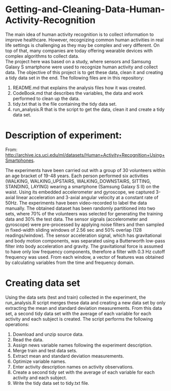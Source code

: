 # Getting-and-Cleaning-Data-Human-Activity-Recognition

The main idea of human activity recognition is to collect information to improve healthcare. However, recognizing common human activities in real life settings is challenging as they may be complex and very different. On top of that, many companies are today offering wearable devices with complex algorithms to collect data.    
The project here was based on a study, where sensors and Samsung Galaxy S smartphone were used to recognize human activity and collect data. The objective of this project is to get these data, clean it and creating a tidy data set in the end. 
The following files are in this repository: 
1.	README.md that explains the analysis files how it was created.
2.	CodeBook.md that describes the variables, the data and work performed to clean up the data.
3.	tidy.txt that is the file containing the tidy data set.
4.	run_analysis.R that is the script to get the data, clean it and create a tidy data set. 

# Description of experiment:

From: http://archive.ics.uci.edu/ml/datasets/Human+Activity+Recognition+Using+Smartphones.

The experiments have been carried out with a group of 30 volunteers within an age bracket of 19-48 years. Each person performed six activities (WALKING, WALKING_UPSTAIRS, WALKING_DOWNSTAIRS, SITTING, STANDING, LAYING) wearing a smartphone (Samsung Galaxy S II) on the waist. Using its embedded accelerometer and gyroscope, we captured 3-axial linear acceleration and 3-axial angular velocity at a constant rate of 50Hz. The experiments have been video-recorded to label the data manually. The obtained dataset has been randomly partitioned into two sets, where 70% of the volunteers was selected for generating the training data and 30% the test data. 
The sensor signals (accelerometer and gyroscope) were pre-processed by applying noise filters and then sampled in fixed-width sliding windows of 2.56 sec and 50% overlap (128 readings/window). The sensor acceleration signal, which has gravitational and body motion components, was separated using a Butterworth low-pass filter into body acceleration and gravity. The gravitational force is assumed to have only low frequency components, therefore a filter with 0.3 Hz cutoff frequency was used. From each window, a vector of features was obtained by calculating variables from the time and frequency domain.

# Creating data set

Using the data sets (test and train) collected in the experiment, the run_analysis.R script merges these data and creating a new data set by only extracting the mean and standard deviation measurements. From this data set, a second tidy data set with the average of each variable for each activity and each subject is created. The script performs the following operations:
1.	Download and unzip source data.
2.	Read the data.
3.	Assign news variable names following the experiment description.
4.	Merge train and test data sets.
5.	Extract mean and standard deviation measurements.
6.	Optimize variable names.
7.	Enter activity description names on activity observations.
8.	Create a second tidy set with the average of each variable for each activity and each subject.
9.	Write the tidy data set to tidy.txt file.
